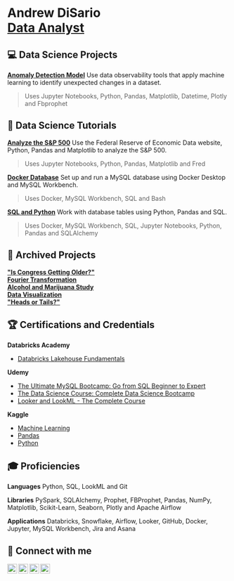 <h1>Andrew DiSario <br/>
<a href="https://www.linkedin.com/in/andrew-disario/">Data Analyst</a>

<h2>💻 Data Science Projects </h2>

<b>[Anomaly Detection Model](https://github.com/andrew-disario/sp-500)</b>
Use data observability tools that apply machine learning to identify unexpected changes in a dataset.
>Uses Jupyter Notebooks, Python, Pandas, Matplotlib, Datetime, Plotly and Fbprophet

<h2>🏫 Data Science Tutorials </h2>

<b>[Analyze the S&P 500](https://github.com/andrew-disario/sp-500)</b>
Use the Federal Reserve of Economic Data website, Python, Pandas and Matplotlib to analyze the S&P 500.
>Uses Jupyter Notebooks, Python, Pandas, Matplotlib and Fred

<b>[Docker Database](https://github.com/andrew-disario/docker-database)</b>
Set up and run a MySQL database using Docker Desktop and MySQL Workbench.
>Uses Docker, MySQL Workbench, SQL and Bash

<b>[SQL and Python](https://github.com/andrew-disario/sql-with-python)</b> 
Work with database tables using Python, Pandas and SQL.
>Uses Docker, MySQL Workbench, SQL, Jupyter Notebooks, Python, Pandas and SQLAlchemy

<h2>📁 Archived Projects </h2>

<b>["Is Congress Getting Older?"](https://github.com/andrew-disario/is-congress-getting-older)</b>  
<b>[Fourier Transformation](https://github.com/andrew-disario/fourier-transformation)</b>  
<b>[Alcohol and Marijuana Study](https://github.com/andrew-disario/alcohol-and-marijuana-study)</b>  
<b>[Data Visualization](https://github.com/andrew-disario/data-visualization)</b>  
<b>["Heads or Tails?"](https://github.com/andrew-disario/heads-or-tails)</b>  



<h2>🏆 Certifications and Credentials </h2>

<b> Databricks Academy </b>
- [Databricks Lakehouse Fundamentals](https://credentials.databricks.com/e222513d-37e7-47f3-af43-9b12641fdea7)

<b> Udemy </b>
- [The Ultimate MySQL Bootcamp: Go from SQL Beginner to Expert](https://www.udemy.com/certificate/UC-3a42f5f2-3b30-47dc-a05a-efee049712af/)
- [The Data Science Course: Complete Data Science Bootcamp](https://www.udemy.com/certificate/UC-a9623e85-b4af-4fde-addf-98dfe062ee55/)
- [Looker and LookML - The Complete Course](https://www.udemy.com/certificate/UC-0190f1b7-1a93-4fba-82c7-6e48a5a227b2/)

<b> Kaggle </b>
- [Machine Learning](https://www.kaggle.com/learn/certification/drewdisario/intro-to-machine-learning)
- [Pandas](https://www.kaggle.com/learn/certification/drewdisario/pandas)
- [Python](https://www.kaggle.com/learn/certification/drewdisario/python)
  


<h2>🎓 Proficiencies </h2>

**Languages** Python, SQL, LookML and Git

**Libraries** PySpark, SQLAlchemy, Prophet, FBProphet, Pandas, NumPy, Matplotlib, Scikit-Learn, Seaborn, Plotly and Apache Airflow

**Applications** Databricks, Snowflake, Airflow, Looker, GitHub, Docker, Jupyter, MySQL Workbench, Jira and Asana
 


<h2>📱 Connect with me </h2>

[<img align="left" alt="Andrew DiSario | Email" width="22px" src="https://cdn.jsdelivr.net/npm/simple-icons@3.13.0/icons/gmail.svg" />][gmail]
[<img align="left" alt="Andrew DiSario | LinkedIn" width="22px" src="https://cdn.jsdelivr.net/npm/simple-icons@v3/icons/linkedin.svg" />][linkedin]
[<img align="left" alt="Andrew DiSario | Instagram" width="22px" src="https://cdn.jsdelivr.net/npm/simple-icons@v3/icons/instagram.svg" />][instagram]
[<img align="left" alt="Andrew DiSario | Discord" width="22px" src="https://cdn.jsdelivr.net/npm/simple-icons@3.13.0/icons/discord.svg" />][discord]

[gmail]: mailto:awd5143@gmail.com
[linkedin]: https://www.linkedin.com/in/andrew-disario/
[instagram]: https://www.instagram.com/drewdisario/
[discord]: https://discord.gg/FTMHHYZc

<!--
**joshmadakor1/joshmadakor1** is a ✨ _special_ ✨ repository because its `README.md` (this file) appears on your GitHub profile.

Here are some ideas to get you started:

- 🔭 I’m currently working on ...
- 🌱 I’m currently learning ...
- 👯 I’m looking to collaborate on ...
- 🤔 I’m looking for help with ...
- 💬 Ask me about ...
- 📫 How to reach me: ...
- 😄 Pronouns: ...
- ⚡ Fun fact: ...
-->

